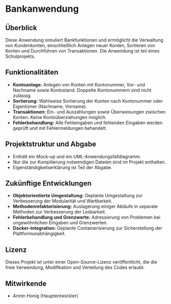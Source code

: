 # Bankanwendung

## Überblick
Diese Anwendung simuliert Bankfunktionen und ermöglicht die Verwaltung von Kundenkonten, einschließlich Anlegen neuer Konten, Sortieren von Konten und Durchführen von Transaktionen. Die Anwendung ist teil eines Schulprojekts.

## Funktionalitäten
- **Kontoanlage:** Anlegen von Konten mit Kontonummer, Vor- und Nachname sowie Kontostand. Doppelte Kontonummern sind nicht zulässig.
- **Sortierung:** Wahlweise Sortierung der Konten nach Kontonummer oder Eigentümer (Nachname, Vorname).
- **Transaktionen:** Ein- und Auszahlungen sowie Überweisungen zwischen Konten. Keine Kontoüberziehungen möglich.
- **Fehlerbehandlung:** Alle Fehleingaben und fehlenden Eingaben werden geprüft und mit Fehlermeldungen behandelt.

## Projektstruktur und Abgabe
- Enthält ein Mock-up und ein UML-Anwendungsfalldiagramm.
- Nur die zur Kompilierung notwendigen Dateien sind im Projekt enthalten.
- Eigenständigkeitserklärung ist Teil der Abgabe.

## Zukünftige Entwicklungen
- **Objektorientierte Umgestaltung:** Geplante Umgestaltung zur Verbesserung der Modularität und Wartbarkeit.
- **Methodenrefaktorisierung:** Auslagerung einiger Abläufe in separate Methoden zur Verbesserung der Lesbarkeit.
- **Fehlerbehandlung und Grenzwerte:** Adressierung von Problemen bei ungewöhnlichen Eingaben und Grenzwerten.
- **Docker-Integration:** Geplante Containerisierung zur Sicherstellung der Plattformunabhängigkeit.

## Lizenz
Dieses Projekt ist unter einer Open-Source-Lizenz veröffentlicht, die die freie Verwendung, Modifikation und Verteilung des Codes erlaubt.

## Mitwirkende
- Armin Honig (Hauptentwickler)
